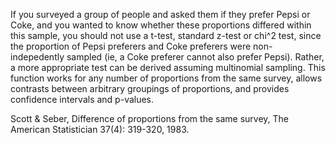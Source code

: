 If you surveyed a group of people and asked them if they prefer Pepsi or Coke,
 and you wanted to know whether these proportions differed within this sample,
 you should not use a t-test, standard z-test or chi^2 test, since the 
proportion of Pepsi preferers and Coke preferers were non-indepedently 
sampled (ie, a Coke preferer cannot also prefer Pepsi). 
Rather, a more appropriate test can be derived assuming multinomial sampling.
This function works for any number of proportions from the same survey, 
allows contrasts between arbitrary groupings of proportions, and 
provides confidence intervals and p-values. 

Scott & Seber, Difference of proportions from the same survey,
The American Statistician 37(4): 319-320, 1983.
